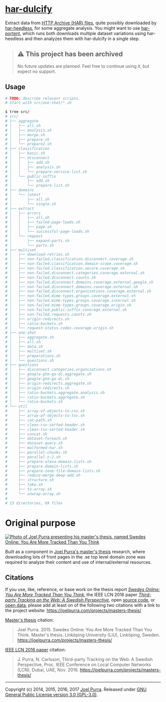 # [har-dulcify](https://github.com/joelpurra/har-dulcify/)

Extract data from [HTTP Archive (HAR) files](http://www.softwareishard.com/blog/har-12-spec/), quite possibly downloaded by [har-heedless](https://github.com/joelpurra/har-heedless/), for some aggregate analysis. You might want to use [har-portent](https://github.com/joelpurra/har-portent/), which runs both downloads multiple dataset variations using har-heedless and then analyzes them with har-dulcify in a single step.



> ## ⚠️ This project has been archived
>
> No future updates are planned. Feel free to continue using it, but expect no support.



## Usage

```bash
# TODO: describe relevant scripts.
# Start with src/one-shot/*.sh

$ tree src/
# src/
# ├── aggregate
# │   ├── all.sh
# │   ├── analysis.sh
# │   ├── merge.sh
# │   ├── prepare.sh
# │   └── prepare2.sh
# ├── classification
# │   ├── basic.sh
# │   ├── disconnect
# │   │   ├── add.sh
# │   │   ├── analysis.sh
# │   │   └── prepare-service-list.sh
# │   └── public-suffix
# │       ├── add.sh
# │       └── prepare-list.sh
# ├── domains
# │   └── latest
# │       ├── all.sh
# │       └── single.sh
# ├── extract
# │   ├── errors
# │   │   ├── all.sh
# │   │   ├── failed-page-loads.sh
# │   │   ├── page.sh
# │   │   └── successful-page-loads.sh
# │   └── request
# │       ├── expand-parts.sh
# │       └── parts.sh
# ├── multiset
# │   ├── download-retries.sh
# │   ├── non-failed.classification.disconnect.coverage.sh
# │   ├── non-failed.classification.domain-scope.coverage.sh
# │   ├── non-failed.classification.secure.coverage.sh
# │   ├── non-failed.disconnect.categories.coverage.external.sh
# │   ├── non-failed.disconnect.counts.sh
# │   ├── non-failed.disconnect.domains.coverage.external.google.sh
# │   ├── non-failed.disconnect.domains.coverage.external.sh
# │   ├── non-failed.disconnect.organizations.coverage.external.sh
# │   ├── non-failed.mime-types.groups.coverage.external.sh
# │   ├── non-failed.mime-types.groups.coverage.internal.sh
# │   ├── non-failed.mime-types.groups.coverage.origin.sh
# │   ├── non-failed.public-suffix.coverage.external.sh
# │   ├── non-failed.requests.counts.sh
# │   ├── origin-redirects.sh
# │   ├── ratio-buckets.sh
# │   └── request-status.codes.coverage.origin.sh
# ├── one-shot
# │   ├── aggregate.sh
# │   ├── all.sh
# │   ├── data.sh
# │   ├── multiset.sh
# │   ├── preparations.sh
# │   └── questions.sh
# ├── questions
# │   ├── disconnect.categories.organizations.sh
# │   ├── google-gtm-ga-dc.aggregate.sh
# │   ├── google-gtm-ga-dc.sh
# │   ├── origin-redirects.aggregate.sh
# │   ├── origin-redirects.sh
# │   ├── ratio-buckets.aggregate.analysis.sh
# │   ├── ratio-buckets.aggregate.sh
# │   └── ratio-buckets.sh
# └── util
#     ├── array-of-objects-to-csv.sh
#     ├── array-of-objects-to-tsv.sh
#     ├── cat-path.sh
#     ├── clean-csv-sorted-header.sh
#     ├── clean-tsv-sorted-header.sh
#     ├── concat.sh
#     ├── dataset-foreach.sh
#     ├── dataset-query.sh
#     ├── malformed-har.sh
#     ├── parallel-chunks.sh
#     ├── parallel-n-2.sh
#     ├── prepare-alexa-domain-lists.sh
#     ├── prepare-domain-lists.sh
#     ├── prepare-zone-file-domain-lists.sh
#     ├── reduce-merge-deep-add.sh
#     ├── structure.sh
#     ├── take.sh
#     ├── to-array.sh
#     └── unwrap-array.sh
#
# 13 directories, 69 files
```



# Original purpose

[![Photo of Joel Purra presenting his master's thesis, named Swedes Online: You Are More Tracked Than You Think](https://files.joelpurra.com/projects/masters-thesis/video/2015-02-19/joel-purra_masters-thesis_2015-02-19_defense_highres.jpg)](https://joelpurra.com/projects/masters-thesis/)

Built as a component in [Joel Purra's master's thesis](https://joelpurra.com/projects/masters-thesis/) research, where downloading lots of front pages in the .se top level domain zone was required to analyze their content and use of internal/external resources.


## Citations

If you use, like, reference, or base work on the thesis report [*Swedes Online: You Are More Tracked Than You Think*](https://joelpurra.com/projects/masters-thesis/#thesis), the IEEE LCN 2016 paper [*Third-party Tracking on the Web: A Swedish Perspective*](https://joelpurra.com/projects/masters-thesis/#ieee-lcn-2016), open [source code](https://joelpurra.com/projects/masters-thesis/#open-source), or [open data](https://joelpurra.com/projects/masters-thesis/#open-data), please add at least on of the following two citations with a link to the project website: https://joelpurra.com/projects/masters-thesis/

[Master's thesis](https://joelpurra.com/projects/masters-thesis/#thesis) citation:

> Joel Purra. 2015. Swedes Online: You Are More Tracked Than You Think. Master's thesis. Linköping University (LiU), Linköping, Sweden. https://joelpurra.com/projects/masters-thesis/


[IEEE LCN 2016 paper](https://joelpurra.com/projects/masters-thesis/#ieee-lcn-2016) citation:

> J. Purra, N. Carlsson, Third-party Tracking on the Web: A Swedish Perspective, Proc. IEEE Conference on Local Computer Networks (LCN), Dubai, UAE, Nov. 2016. https://joelpurra.com/projects/masters-thesis/



---

Copyright (c) 2014, 2015, 2016, 2017 [Joel Purra](https://joelpurra.com/). Released under [GNU General Public License version 3.0 (GPL-3.0)](https://www.gnu.org/licenses/gpl.html).

